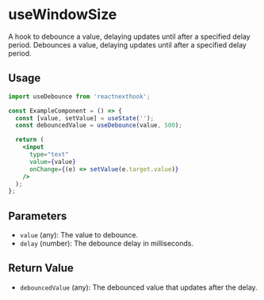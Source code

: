 # useWindowSize

A hook to debounce a value, delaying updates until after a specified delay period.
Debounces a value, delaying updates until after a specified delay period.

## Usage

```jsx
import useDebounce from 'reactnexthook';

const ExampleComponent = () => {
  const [value, setValue] = useState('');
  const debouncedValue = useDebounce(value, 500);

  return (
    <input
      type="text"
      value={value}
      onChange={(e) => setValue(e.target.value)}
    />
  );
};


```

## Parameters

- `value` (any): The value to debounce.
- `delay` (number): The debounce delay in milliseconds.

## Return Value

- `debouncedValue` (any): The debounced value that updates after the delay.

